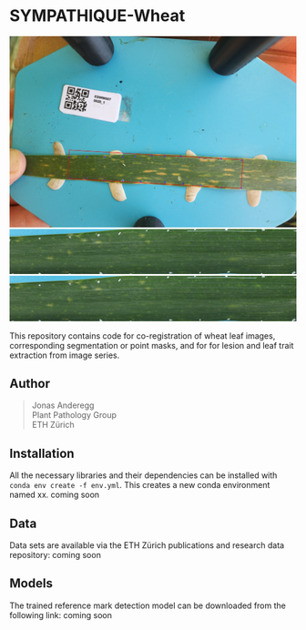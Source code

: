 # SYMPATHIQUE-Wheat


![](https://github.com/and-jonas/sympathique-wheat/blob/master/imgs/original.JPG)
![](https://github.com/and-jonas/sympathique-wheat/blob/master/imgs/overlay.gif)
![](https://github.com/and-jonas/sympathique-wheat/blob/master/imgs/pycn_dev.gif)

This repository contains code for co-registration of wheat leaf images, corresponding segmentation or point masks, and for for lesion and leaf trait extraction from image series.

## Author


> Jonas Anderegg  
> Plant Pathology Group  
> ETH Zürich  

## Installation
All the necessary libraries and their dependencies can be installed with `conda env create -f env.yml`. This creates a new conda environment named xx.
coming soon

## Data
Data sets are available via the ETH Zürich publications and research data repository:
coming soon

## Models
The trained reference mark detection model can be downloaded from the following link: 
coming soon
